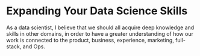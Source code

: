 # Expanding Your Data Science Skills

As a data scientist, I believe that we should all acquire deep knowledge and skills in other domains, in order to have a greater understanding of how our work is connected to the product, business, experience,  marketing, full-stack, and Ops.




